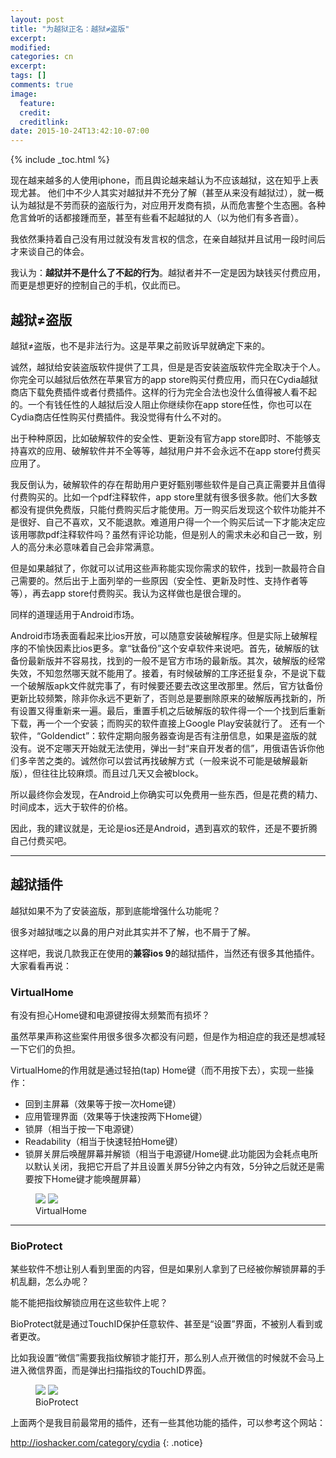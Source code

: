 ```yaml
---
layout: post
title: "为越狱正名：越狱≠盗版"
excerpt:
modified:
categories: cn
excerpt:
tags: []
comments: true
image:
  feature: 
  credit: 
  creditlink:
date: 2015-10-24T13:42:10-07:00
---
```


{% include _toc.html %}

现在越来越多的人使用iphone，而且舆论越来越认为不应该越狱，这在知乎上表现尤甚。
他们中不少人其实对越狱并不充分了解（甚至从来没有越狱过），就一概认为越狱是不劳而获的盗版行为，对应用开发商有损，从而危害整个生态圈。各种危言耸听的话都接踵而至，甚至有些看不起越狱的人（以为他们有多吝啬）。

我依然秉持着自己没有用过就没有发言权的信念，在亲自越狱并且试用一段时间后才来谈自己的体会。

我认为：**越狱并不是什么了不起的行为**。越狱者并不一定是因为缺钱买付费应用，而更是想更好的控制自己的手机，仅此而已。

## 越狱≠盗版

越狱≠盗版，也不是非法行为。这是苹果之前败诉早就确定下来的。

诚然，越狱给安装盗版软件提供了工具，但是是否安装盗版软件完全取决于个人。你完全可以越狱后依然在苹果官方的app store购买付费应用，而只在Cydia越狱商店下载免费插件或者付费插件。这样的行为完全合法也没什么值得被人看不起的。一个有钱任性的人越狱后没人阻止你继续你在app store任性，你也可以在Cydia商店任性购买付费插件。我没觉得有什么不对的。

出于种种原因，比如破解软件的安全性、更新没有官方app store即时、不能够支持喜欢的应用、破解软件并不全等等，越狱用户并不会永远不在app store付费买应用了。

我反倒认为，破解软件的存在帮助用户更好甄别哪些软件是自己真正需要并且值得付费购买的。比如一个pdf注释软件，app store里就有很多很多款。他们大多数都没有提供免费版，只能付费购买后才能使用。万一购买后发现这个软件功能并不是很好、自己不喜欢，又不能退款。难道用户得一个一个购买后试一下才能决定应该用哪款pdf注释软件吗？虽然有评论功能，但是别人的需求未必和自己一致，别人的高分未必意味着自己会非常满意。

但是如果越狱了，你就可以试用这些声称能实现你需求的软件，找到一款最符合自己需要的。然后出于上面列举的一些原因（安全性、更新及时性、支持作者等等），再去app store付费购买。我认为这样做也是很合理的。

同样的道理适用于Android市场。

Android市场表面看起来比ios开放，可以随意安装破解程序。但是实际上破解程序的不愉快因素比ios更多。拿“钛备份”这个安卓软件来说吧。首先，破解版的钛备份最新版并不容易找，找到的一般不是官方市场的最新版。其次，破解版的经常失效，不知忽然哪天就不能用了。接着，有时候破解的工序还挺复杂，不是说下载一个破解版apk文件就完事了，有时候要还要去改这里改那里。然后，官方钛备份更新比较频繁，除非你永远不更新了，否则总是要删除原来的破解版再找新的，所有设置又得重新来一遍。最后，重置手机之后破解版的软件得一个一个找到后重新下载，再一个一个安装；而购买的软件直接上Google Play安装就行了。
还有一个软件，“Goldendict”：软件定期向服务器查询是否有注册信息，如果是盗版的就没有。说不定哪天开始就无法使用，弹出一封“来自开发者的信”，用俄语告诉你他们多辛苦之类的。诚然你可以尝试再找破解方式（一般来说不可能是破解最新版），但往往比较麻烦。而且过几天又会被block。

所以最终你会发现，在Android上你确实可以免费用一些东西，但是花费的精力、时间成本，远大于软件的价格。

因此，我的建议就是，无论是ios还是Android，遇到喜欢的软件，还是不要折腾自己付费买吧。

---

## 越狱插件

越狱如果不为了安装盗版，那到底能增强什么功能呢？

很多对越狱嗤之以鼻的用户对此其实并不了解，也不屑于了解。

这样吧，我说几款我正在使用的**兼容ios 9**的越狱插件，当然还有很多其他插件。大家看看再说：

### VirtualHome

有没有担心Home键和电源键按得太频繁而有损坏？

虽然苹果声称这些案件用很多很多次都没有问题，但是作为相迫症的我还是想减轻一下它们的负担。

VirtualHome的作用就是通过轻拍(tap) Home键（而不用按下去），实现一些操作：

* 回到主屏幕（效果等于按一次Home键）
* 应用管理界面（效果等于快速按两下Home键）
* 锁屏（相当于按一下电源键）
* Readability（相当于快速轻拍Home键）
* 锁屏关屏后唤醒屏幕并解锁（相当于电源键/Home键.此功能因为会耗点电所以默认关闭，我把它开启了并且设置关屏5分钟之内有效，5分钟之后就还是需要按下Home键才能唤醒屏幕）

<figure class="half">
  <a href="http://{{ site.url }}/images/jailbreak/1.PNG"><img src="http://{{ site.url }}/images/jailbreak/1.PNG"></a>  
  <a href="http://{{ site.url }}/images/jailbreak/2.PNG"><img src="http://{{ site.url }}/images/jailbreak/2.PNG"></a>
  <figcaption>VirtualHome</figcaption>
</figure>

---

### BioProtect

某些软件不想让别人看到里面的内容，但是如果别人拿到了已经被你解锁屏幕的手机乱翻，怎么办呢？

能不能把指纹解锁应用在这些软件上呢？

BioProtect就是通过TouchID保护任意软件、甚至是“设置”界面，不被别人看到或者更改。

比如我设置“微信”需要我指纹解锁才能打开，那么别人点开微信的时候就不会马上进入微信界面，而是弹出扫描指纹的TouchID界面。

<figure class="half">
  <a href="http://{{ site.url }}/images/jailbreak/3.PNG"><img src="http://{{ site.url }}/images/jailbreak/3.PNG"></a>  
  <a href="http://{{ site.url }}/images/jailbreak/4.PNG"><img src="http://{{ site.url }}/images/jailbreak/4.PNG"></a>
  <figcaption>BioProtect</figcaption>
</figure>

上面两个是我目前最常用的插件，还有一些其他功能的插件，可以参考这个网站：

<http://ioshacker.com/category/cydia>
{: .notice}

